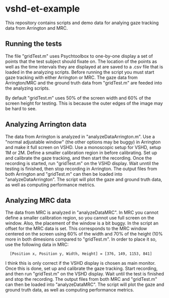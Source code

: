 # vshd-et-example

This repository contains scripts and demo data for analying gaze tracking data from Arrington and MRC. 

## Running the tests

The file "gridTest.m" uses Psychtoolbox to one-by-one display a set of points that the test subject should fixate on. The location of the points as well as the time intervals they are displayed at are saved to a .csv file that is loaded in the analyzing scripts. Before running the script you must start gaze tracking with either Arrington or MRC. The gaze data from Arrington/MRC and the ground truth data from "gridTest.m" are feeded into the analyzing scripts.


By default "gridTest.m" uses 50% of the screen width and 60% of the screen height for testing. This is because the outer edges of the image may be hard to see.

## Analyzing Arrington data

The data from Arrington is analyzed in "analyzeDataArrington.m". Use a "normal adjustable window" (the other options may be buggy) in Arrington and make it full screen on VSHD. Use a monoscopic setup for VSHD, setup 1M or 2M. Define a smaller calibration region in before calibrating. Set up and calibrate the gaze tracking, and then start the recording. Once the recording is started, run "gridTest.m" on the VSHD display. Wait unntil the testing is finished, then stop recording in Arrington. The output files from both Arrington and "gridTest.m" can then be loaded into "analyzeDataArrington". The script will plot the gaze and ground truth data, as well as computing performance metrics. 


## Analyzing MRC data

The data from MRC is analyzed in "analyzeDataMRC". In MRC you cannot define a smaller calibration region, so you cannot use full screen on the window. Also, the placement of the window is a bit buggy. In the script an offset for the MRC data is set. This corresponds to the MRC window centered on the screen using 60% of the width and 70% of the height (10% more in both dimesions compared to "gridTest.m". In order to place it so, use the following data in MRC:
			
      [Position x, Position y, Width, Height] = [376, 149, 1153, 841]
 
I think this is only correct if the VSHD display is chosen as main monitor. Once this is done, set up and calibrate the gaze tracking. Start recording, and then run "gridTest.m" on the VSHD display. Wait until the test is finished and stop the recording. The output files from both MRC and "gridTest.m" can then be loaded into "analyzeDataMRC". The script will plot the gaze and ground truth data, as well as computing performance metrics. 
